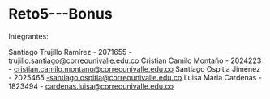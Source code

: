 # Reto5---Bonus

Integrantes:

Santiago Trujillo Ramírez - 2071655 - trujillo.santiago@correounivalle.edu.co
Cristian Camilo Montaño - 2024223 - cristian.camilo.montano@correounivalle.edu.co
Santiago Ospitia Jiménez - 2025465 -santiago.ospitia@correounivalle.edu.co
Luisa Maria Cardenas - 1823494 - cardenas.luisa@correounivalle.edu.co
